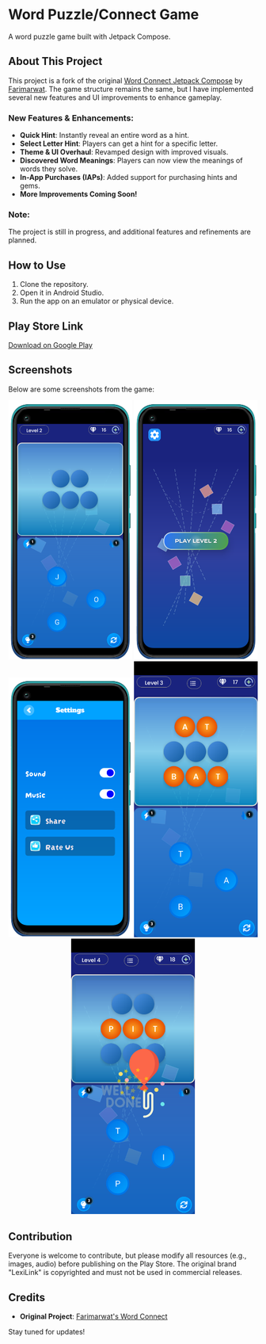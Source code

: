 # Word Puzzle/Connect Game
A word puzzle game built with Jetpack Compose.

## About This Project
This project is a fork of the original [Word Connect Jetpack Compose](https://github.com/farimarwat/word-connect-jetpack-compose) by [Farimarwat](https://github.com/farimarwat). The game structure remains the same, but I have implemented several new features and UI improvements to enhance gameplay.

### New Features & Enhancements:
- **Quick Hint**: Instantly reveal an entire word as a hint.
- **Select Letter Hint**: Players can get a hint for a specific letter.
- **Theme & UI Overhaul**: Revamped design with improved visuals.
- **Discovered Word Meanings**: Players can now view the meanings of words they solve.
- **In-App Purchases (IAPs)**: Added support for purchasing hints and gems.
- **More Improvements Coming Soon!**

### Note:
The project is still in progress, and additional features and refinements are planned.

## How to Use
1. Clone the repository.
2. Open it in Android Studio.
3. Run the app on an emulator or physical device.

## Play Store Link
[Download on Google Play](https://play.google.com/store/apps/details?id=com.wordgame.wordpuzzles)

## Screenshots
Below are some screenshots from the game:

<p align="center">
  <img src="screenshots/sc_1.png" width="250" />
  <img src="screenshots/sc_2.png" width="250" />
  <img src="screenshots/sc_3.png" width="250" />
  <img src="screenshots/sc_4.png" width="250" />
  <img src="screenshots/sc_5.png" width="250" />
</p>

## Contribution
Everyone is welcome to contribute, but please modify all resources (e.g., images, audio) before publishing on the Play Store. The original brand "LexiLink" is copyrighted and must not be used in commercial releases.

## Credits
- **Original Project**: [Farimarwat's Word Connect](https://github.com/farimarwat/word-connect-jetpack-compose)

Stay tuned for updates!
